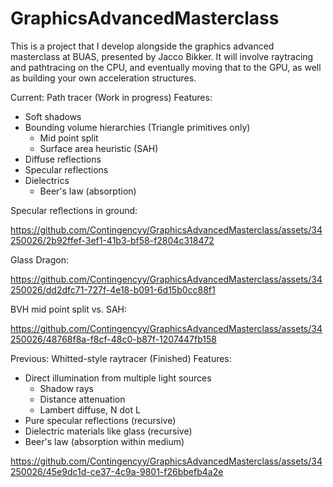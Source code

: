 # GraphicsAdvancedMasterclass

This is a project that I develop alongside the graphics advanced masterclass at BUAS, presented by Jacco Bikker. It will involve raytracing and pathtracing on the CPU, and eventually moving that to the GPU, as well as building your own acceleration structures.

Current: Path tracer (Work in progress)
Features:
- Soft shadows
- Bounding volume hierarchies (Triangle primitives only)
  - Mid point split
  - Surface area heuristic (SAH)
- Diffuse reflections
- Specular reflections
- Dielectrics
  - Beer's law (absorption)

Specular reflections in ground:

https://github.com/Contingencyy/GraphicsAdvancedMasterclass/assets/34250026/2b92ffef-3ef1-41b3-bf58-f2804c318472

Glass Dragon:

https://github.com/Contingencyy/GraphicsAdvancedMasterclass/assets/34250026/dd2dfc71-727f-4e18-b091-6d15b0cc88f1

BVH mid point split vs. SAH:

https://github.com/Contingencyy/GraphicsAdvancedMasterclass/assets/34250026/48768f8a-f8cf-48c0-b87f-1207447fb158



Previous: Whitted-style raytracer (Finished)
Features:
- Direct illumination from multiple light sources
  - Shadow rays
  - Distance attenuation
  - Lambert diffuse, N dot L
- Pure specular reflections (recursive)
- Dielectric materials like glass (recursive)
- Beer's law (absorption within medium)

https://github.com/Contingencyy/GraphicsAdvancedMasterclass/assets/34250026/45e9dc1d-ce37-4c9a-9801-f26bbefb4a2e
